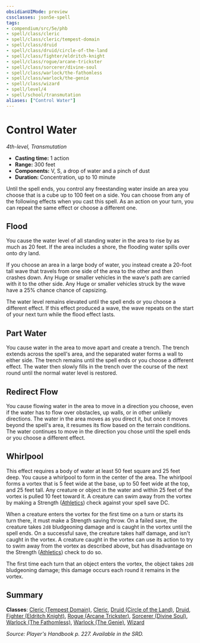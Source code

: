 ```yaml
---
obsidianUIMode: preview
cssclasses: json5e-spell
tags:
- compendium/src/5e/phb
- spell/class/cleric
- spell/class/cleric/tempest-domain
- spell/class/druid
- spell/class/druid/circle-of-the-land
- spell/class/fighter/eldritch-knight
- spell/class/rogue/arcane-trickster
- spell/class/sorcerer/divine-soul
- spell/class/warlock/the-fathomless
- spell/class/warlock/the-genie
- spell/class/wizard
- spell/level/4
- spell/school/transmutation
aliases: ["Control Water"]
---
```

# Control Water
*4th-level, Transmutation*  

- **Casting time:** 1 action
- **Range:** 300 feet
- **Components:** V, S, a drop of water and a pinch of dust
- **Duration:** Concentration, up to 10 minute

Until the spell ends, you control any freestanding water inside an area you choose that is a cube up to 100 feet on a side. You can choose from any of the following effects when you cast this spell. As an action on your turn, you can repeat the same effect or choose a different one.

## Flood

You cause the water level of all standing water in the area to rise by as much as 20 feet. If the area includes a shore, the flooding water spills over onto dry land.

If you choose an area in a large body of water, you instead create a 20-foot tall wave that travels from one side of the area to the other and then crashes down. Any Huge or smaller vehicles in the wave's path are carried with it to the other side. Any Huge or smaller vehicles struck by the wave have a 25% chance chance of capsizing.

The water level remains elevated until the spell ends or you choose a different effect. If this effect produced a wave, the wave repeats on the start of your next turn while the flood effect lasts.

## Part Water

You cause water in the area to move apart and create a trench. The trench extends across the spell's area, and the separated water forms a wall to either side. The trench remains until the spell ends or you choose a different effect. The water then slowly fills in the trench over the course of the next round until the normal water level is restored.

## Redirect Flow

You cause flowing water in the area to move in a direction you choose, even if the water has to flow over obstacles, up walls, or in other unlikely directions. The water in the area moves as you direct it, but once it moves beyond the spell's area, it resumes its flow based on the terrain conditions. The water continues to move in the direction you chose until the spell ends or you choose a different effect.

## Whirlpool

This effect requires a body of water at least 50 feet square and 25 feet deep. You cause a whirlpool to form in the center of the area. The whirlpool forms a vortex that is 5 feet wide at the base, up to 50 feet wide at the top, and 25 feet tall. Any creature or object in the water and within 25 feet of the vortex is pulled 10 feet toward it. A creature can swim away from the vortex by making a Strength ([Athletics](5E2014官方资源/规则/skills.md#Athletics)) check against your spell save DC.

When a creature enters the vortex for the first time on a turn or starts its turn there, it must make a Strength saving throw. On a failed save, the creature takes `2d8` bludgeoning damage and is caught in the vortex until the spell ends. On a successful save, the creature takes half damage, and isn't caught in the vortex. A creature caught in the vortex can use its action to try to swim away from the vortex as described above, but has disadvantage on the Strength ([Athletics](5E2014官方资源/规则/skills.md#Athletics)) check to do so.

The first time each turn that an object enters the vortex, the object takes `2d8` bludgeoning damage; this damage occurs each round it remains in the vortex.

## Summary

**Classes**: [Cleric (Tempest Domain)](5E2014官方资源/classes/cleric-tempest-domain.md), [Cleric](5E2014官方资源/classes/cleric.md), [Druid (Circle of the Land)](5E2014官方资源/classes/druid-circle-of-the-land.md), [Druid](5E2014官方资源/classes/druid.md), [Fighter (Eldritch Knight)](5E2014官方资源/classes/fighter-eldritch-knight.md), [Rogue (Arcane Trickster)](5E2014官方资源/classes/rogue-arcane-trickster.md), [Sorcerer (Divine Soul)](5E2014官方资源/classes/sorcerer-divine-soul-xge.md), [Warlock (The Fathomless)](5E2014官方资源/classes/warlock-the-fathomless-tce.md), [Warlock (The Genie)](5E2014官方资源/classes/warlock-the-genie-tce.md), [Wizard](5E2014官方资源/classes/wizard.md)

*Source: Player's Handbook p. 227. Available in the SRD.*